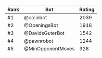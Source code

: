 Rank|Bot|Rating
---|---|---
#1|@colinbot|2039
#2|@OpeningsBot|1918
#3|@DavidsGuterBot|1542
#4|@pawnrobot|1244
#5|@MinOpponentMoves|928
